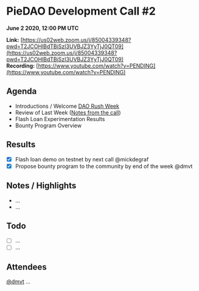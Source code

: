# PieDAO Development Call \#2

**June 2 2020, 12:00 PM UTC**

**Link:** [https://us02web.zoom.us/j/85004339348?pwd=T2JCOHlBdTBiSzI3UVBJZ3YyTjJ0QT09](https://us02web.zoom.us/j/85004339348?pwd=T2JCOHlBdTBiSzI3UVBJZ3YyTjJ0QT09)  
 **Recording:** [https://www.youtube.com/watch?v=PENDING](https://www.youtube.com/watch?v=PENDING)

## Agenda

* Introductions / Welcome [DAO Rush Week](https://daorushweek.com)
* Review of Last Week ([Notes from the call](https://docs.piedao.org/development-calls/piedao-development-call-1))
* Flash Loan Experimentation Results
* Bounty Program Overview

## Results

* [X] Flash loan demo on testnet by next call @mickdegraf
* [X] Propose bounty program to the community by end of the week @dmvt

## Notes / Highlights

* ...
* ...

## Todo

* [ ] ...
* [ ] ...

## Attendees

[@dmvt](https://github.com/dmvt) ...
